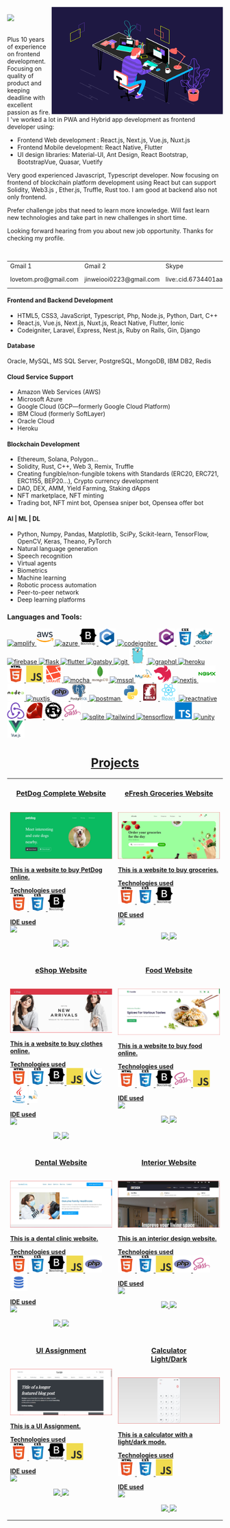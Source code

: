 <div>
    <img align="right" alt="Coding" height="250" width="400" src="https://github.com/YouthDream0925/Portfolio_Images/blob/main/Profile%20image.gif">
</div>

<br/>
<div>
    <img src="https://readme-typing-svg.herokuapp.com?font=Architects+Daughter&amp;color=FF7722&amp;size=30&amp;lines=Welcome+to+my+profile+!;Frontend+|+Blockchain+|+AI;" style="max-width: 100%;">
</div>
<br/>

<p>Plus 10 years of experience on frontend development. <br/>Focusing on quality of product and keeping deadline with excellent passion as fire.
<br/>I 've worked a lot in PWA and Hybrid app development as frontend developer using:<br/>

- Frontend Web development : React.js, Next.js, Vue.js, Nuxt.js
- Frontend Mobile development: React Native, Flutter
- UI design libraries: Material-UI, Ant Design, React Bootstrap, BootstrapVue, Quasar, Vuetify

Very good experienced Javascript, Typescript developer.
Now focusing on frontend of blockchain platform development using React but can support Solidity, Web3.js , Ether.js, Truffle, Rust too.
I am good at backend also not only frontend.

Prefer challenge jobs that need to learn more knowledge. 
Will fast learn new technologies and take part in new challenges in short time.

Looking forward hearing from you about new job opportunity.
Thanks for checking my profile.</p>

<br>
<table>
<tr>
<td>
Gmail 1
</td>
<td>
Gmail 2
</td>
<td>
Skype
</td>
<td>
Discord
</td>
</tr>
<tr>
<td>
    lovetom.pro@gmail.com
</td>
<td>
    jinweiooi0223@gmail.com 
</td>
<td>
    live:.cid.6734401aa3d79e1e
</td>
<td>
    Tom Love#0094
</td>
</tr>
</table>

#### Frontend and Backend Development
- HTML5, CSS3, JavaScript, Typescript, Php, Node.js, Python, Dart, C++
- React.js, Vue.js, Next.js, Nuxt.js, React Native, Flutter, Ionic
- Codeigniter, Laravel, Express, Nest.js, Ruby on Rails, Gin, Django

#### Database
Oracle, MySQL, MS SQL Server, PostgreSQL, MongoDB, IBM DB2, Redis

#### Cloud Service Support
- Amazon Web Services (AWS)
- Microsoft Azure
- Google Cloud (GCP—formerly Google Cloud Platform)
- IBM Cloud (formerly SoftLayer)
- Oracle Cloud
- Heroku

#### Blockchain Development
- Ethereum, Solana, Polygon...
- Solidity, Rust, C++, Web 3, Remix, Truffle
- Creating fungible/non-fungible tokens with Standards (ERC20, ERC721, ERC1155, BEP20...), Crypto currency development
- DAO, DEX, AMM, Yield Farming, Staking dApps
- NFT marketplace, NFT minting
- Trading bot, NFT mint bot, Opensea sniper bot, Opensea offer bot

#### AI | ML | DL
- Python, Numpy, Pandas, Matplotlib, SciPy, Scikit-learn, TensorFlow, OpenCV, Keras, Theano, PyTorch
- Natural language generation
- Speech recognition
- Virtual agents
- Biometrics
- Machine learning
- Robotic process automation
- Peer-to-peer network
- Deep learning platforms

<h3 align="left">Languages and Tools:</h3>
<p align="left"> <a href="https://aws.amazon.com/amplify/" target="_blank" rel="noreferrer"> <img src="https://docs.amplify.aws/assets/logo-dark.svg" alt="amplify" width="40" height="40"/> </a>  <a href="https://aws.amazon.com" target="_blank" rel="noreferrer"> <img src="https://raw.githubusercontent.com/devicons/devicon/master/icons/amazonwebservices/amazonwebservices-original-wordmark.svg" alt="aws" width="40" height="40"/> </a> <a href="https://azure.microsoft.com/en-in/" target="_blank" rel="noreferrer"> <img src="https://www.vectorlogo.zone/logos/microsoft_azure/microsoft_azure-icon.svg" alt="azure" width="40" height="40"/> </a> <a href="https://getbootstrap.com" target="_blank" rel="noreferrer"> <img src="https://raw.githubusercontent.com/devicons/devicon/master/icons/bootstrap/bootstrap-plain-wordmark.svg" alt="bootstrap" width="40" height="40"/> </a> <a href="https://www.cprogramming.com/" target="_blank" rel="noreferrer"> <img src="https://raw.githubusercontent.com/devicons/devicon/master/icons/c/c-original.svg" alt="c" width="40" height="40"/> </a> <a href="https://codeigniter.com" target="_blank" rel="noreferrer"> <img src="https://cdn.worldvectorlogo.com/logos/codeigniter.svg" alt="codeigniter" width="40" height="40"/> </a> <a href="https://www.w3schools.com/cs/" target="_blank" rel="noreferrer"> <img src="https://raw.githubusercontent.com/devicons/devicon/master/icons/csharp/csharp-original.svg" alt="csharp" width="40" height="40"/> </a> <a href="https://www.w3schools.com/css/" target="_blank" rel="noreferrer"> <img src="https://raw.githubusercontent.com/devicons/devicon/master/icons/css3/css3-original-wordmark.svg" alt="css3" width="40" height="40"/> </a>  <a href="https://www.docker.com/" target="_blank" rel="noreferrer"> <img src="https://raw.githubusercontent.com/devicons/devicon/master/icons/docker/docker-original-wordmark.svg" alt="docker" width="40" height="40"/> </a>  <a href="https://firebase.google.com/" target="_blank" rel="noreferrer"> <img src="https://www.vectorlogo.zone/logos/firebase/firebase-icon.svg" alt="firebase" width="40" height="40"/> </a> <a href="https://flask.palletsprojects.com/" target="_blank" rel="noreferrer"> <img src="https://www.vectorlogo.zone/logos/pocoo_flask/pocoo_flask-icon.svg" alt="flask" width="40" height="40"/> </a> <a href="https://flutter.dev" target="_blank" rel="noreferrer"> <img src="https://www.vectorlogo.zone/logos/flutterio/flutterio-icon.svg" alt="flutter" width="40" height="40"/> </a> <a href="https://www.gatsbyjs.com/" target="_blank" rel="noreferrer"> <img src="https://www.vectorlogo.zone/logos/gatsbyjs/gatsbyjs-icon.svg" alt="gatsby" width="40" height="40"/> </a> <a href="https://git-scm.com/" target="_blank" rel="noreferrer"> <img src="https://www.vectorlogo.zone/logos/git-scm/git-scm-icon.svg" alt="git" width="40" height="40"/> </a> <a href="https://golang.org" target="_blank" rel="noreferrer"> <img src="https://raw.githubusercontent.com/devicons/devicon/master/icons/go/go-original.svg" alt="go" width="40" height="40"/> </a> <a href="https://graphql.org" target="_blank" rel="noreferrer"> <img src="https://www.vectorlogo.zone/logos/graphql/graphql-icon.svg" alt="graphql" width="40" height="40"/> </a> <a href="https://heroku.com" target="_blank" rel="noreferrer"> <img src="https://www.vectorlogo.zone/logos/heroku/heroku-icon.svg" alt="heroku" width="40" height="40"/> </a>  <a href="https://www.w3.org/html/" target="_blank" rel="noreferrer"> <img src="https://raw.githubusercontent.com/devicons/devicon/master/icons/html5/html5-original-wordmark.svg" alt="html5" width="40" height="40"/> </a>  <a href="https://developer.mozilla.org/en-US/docs/Web/JavaScript" target="_blank" rel="noreferrer"> <img src="https://raw.githubusercontent.com/devicons/devicon/master/icons/javascript/javascript-original.svg" alt="javascript" width="40" height="40"/> </a>  <a href="https://laravel.com/" target="_blank" rel="noreferrer"> <img src="https://raw.githubusercontent.com/devicons/devicon/master/icons/laravel/laravel-plain-wordmark.svg" alt="laravel" width="40" height="40"/> </a>  <a href="https://mochajs.org" target="_blank" rel="noreferrer"> <img src="https://www.vectorlogo.zone/logos/mochajs/mochajs-icon.svg" alt="mocha" width="40" height="40"/> </a> <a href="https://www.mongodb.com/" target="_blank" rel="noreferrer"> <img src="https://raw.githubusercontent.com/devicons/devicon/master/icons/mongodb/mongodb-original-wordmark.svg" alt="mongodb" width="40" height="40"/> </a> <a href="https://www.microsoft.com/en-us/sql-server" target="_blank" rel="noreferrer"> <img src="https://www.svgrepo.com/show/303229/microsoft-sql-server-logo.svg" alt="mssql" width="40" height="40"/> </a> <a href="https://www.mysql.com/" target="_blank" rel="noreferrer"> <img src="https://raw.githubusercontent.com/devicons/devicon/master/icons/mysql/mysql-original-wordmark.svg" alt="mysql" width="40" height="40"/> </a> <a href="https://nestjs.com/" target="_blank" rel="noreferrer"> <img src="https://raw.githubusercontent.com/devicons/devicon/master/icons/nestjs/nestjs-plain.svg" alt="nestjs" width="40" height="40"/> </a> <a href="https://nextjs.org/" target="_blank" rel="noreferrer"> <img src="https://cdn.worldvectorlogo.com/logos/nextjs-2.svg" alt="nextjs" width="40" height="40"/> </a> <a href="https://www.nginx.com" target="_blank" rel="noreferrer"> <img src="https://raw.githubusercontent.com/devicons/devicon/master/icons/nginx/nginx-original.svg" alt="nginx" width="40" height="40"/> </a> <a href="https://nodejs.org" target="_blank" rel="noreferrer"> <img src="https://raw.githubusercontent.com/devicons/devicon/master/icons/nodejs/nodejs-original-wordmark.svg" alt="nodejs" width="40" height="40"/> </a> <a href="https://nuxtjs.org/" target="_blank" rel="noreferrer"> <img src="https://www.vectorlogo.zone/logos/nuxtjs/nuxtjs-icon.svg" alt="nuxtjs" width="40" height="40"/> </a>   <a href="https://www.php.net" target="_blank" rel="noreferrer"> <img src="https://raw.githubusercontent.com/devicons/devicon/master/icons/php/php-original.svg" alt="php" width="40" height="40"/> </a> <a href="https://www.postgresql.org" target="_blank" rel="noreferrer"> <img src="https://raw.githubusercontent.com/devicons/devicon/master/icons/postgresql/postgresql-original-wordmark.svg" alt="postgresql" width="40" height="40"/> </a> <a href="https://postman.com" target="_blank" rel="noreferrer"> <img src="https://www.vectorlogo.zone/logos/getpostman/getpostman-icon.svg" alt="postman" width="40" height="40"/> </a> <a href="https://www.python.org" target="_blank" rel="noreferrer"> <img src="https://raw.githubusercontent.com/devicons/devicon/master/icons/python/python-original.svg" alt="python" width="40" height="40"/> </a> <a href="https://rubyonrails.org" target="_blank" rel="noreferrer"> <img src="https://raw.githubusercontent.com/devicons/devicon/master/icons/rails/rails-original-wordmark.svg" alt="rails" width="40" height="40"/> </a> <a href="https://reactjs.org/" target="_blank" rel="noreferrer"> <img src="https://raw.githubusercontent.com/devicons/devicon/master/icons/react/react-original-wordmark.svg" alt="react" width="40" height="40"/> </a> <a href="https://reactnative.dev/" target="_blank" rel="noreferrer"> <img src="https://reactnative.dev/img/header_logo.svg" alt="reactnative" width="40" height="40"/> </a> <a href="https://redux.js.org" target="_blank" rel="noreferrer"> <img src="https://raw.githubusercontent.com/devicons/devicon/master/icons/redux/redux-original.svg" alt="redux" width="40" height="40"/> </a> <a href="https://www.ruby-lang.org/en/" target="_blank" rel="noreferrer"> <img src="https://raw.githubusercontent.com/devicons/devicon/master/icons/ruby/ruby-original.svg" alt="ruby" width="40" height="40"/> </a> <a href="https://www.rust-lang.org" target="_blank" rel="noreferrer"> <img src="https://raw.githubusercontent.com/devicons/devicon/master/icons/rust/rust-plain.svg" alt="rust" width="40" height="40"/> </a> <a href="https://sass-lang.com" target="_blank" rel="noreferrer"> <img src="https://raw.githubusercontent.com/devicons/devicon/master/icons/sass/sass-original.svg" alt="sass" width="40" height="40"/> </a> <a href="https://www.sqlite.org/" target="_blank" rel="noreferrer"> <img src="https://www.vectorlogo.zone/logos/sqlite/sqlite-icon.svg" alt="sqlite" width="40" height="40"/> </a> <a href="https://tailwindcss.com/" target="_blank" rel="noreferrer"> <img src="https://www.vectorlogo.zone/logos/tailwindcss/tailwindcss-icon.svg" alt="tailwind" width="40" height="40"/> </a> <a href="https://www.tensorflow.org" target="_blank" rel="noreferrer"> <img src="https://www.vectorlogo.zone/logos/tensorflow/tensorflow-icon.svg" alt="tensorflow" width="40" height="40"/> </a> <a href="https://www.typescriptlang.org/" target="_blank" rel="noreferrer"> <img src="https://raw.githubusercontent.com/devicons/devicon/master/icons/typescript/typescript-original.svg" alt="typescript" width="40" height="40"/> </a> <a href="https://unity.com/" target="_blank" rel="noreferrer"> <img src="https://www.vectorlogo.zone/logos/unity3d/unity3d-icon.svg" alt="unity" width="40" height="40"/> </a> <a href="https://vuejs.org/" target="_blank" rel="noreferrer"> <img src="https://raw.githubusercontent.com/devicons/devicon/master/icons/vuejs/vuejs-original-wordmark.svg" alt="vuejs" width="40" height="40"/> </a</p>

<h1 align="center">Projects</h1> 
<table>  
  <tr>
    <td width="50%" valign="top">
      <h3 align="center">PetDog Complete Website</h3>
        <br />
        <a target="_blank" href="https://petdogwebsite.netlify.app">
            <img src="https://github.com/YouthDream0925/Portfolio_Images/blob/main/img1.jpg" width="100%" alt="PetDog Complete Website"/>
        </a>
        <br />
        <p><strong>This is a website to buy PetDog online.</strong></p>
      <p align="left">
        <strong> Technologies used </strong>
        <br/>
        <a href="https://www.w3.org/html/" target="_blank" rel="noreferrer"> <img src="https://raw.githubusercontent.com/devicons/devicon/master/icons/html5/html5-original-wordmark.svg" alt="html5" width="40" height="40"/> </a>
        <a href="https://www.w3schools.com/css/" target="_blank" rel="noreferrer"> <img src="https://raw.githubusercontent.com/devicons/devicon/master/icons/css3/css3-original-wordmark.svg" alt="css3" width="40" height="40"/> </a>
        <a href="https://getbootstrap.com" target="_blank" rel="noreferrer"> <img src="https://raw.githubusercontent.com/devicons/devicon/master/icons/bootstrap/bootstrap-plain-wordmark.svg" alt="bootstrap" width="40" height="40"/> </a>
      </p>
      <p align="left">
        <strong> IDE used </strong>
        <br/>
        <img src="https://img.shields.io/badge/Atom-00E68A?style=for-the-badge&logo=Atom&logoColor=white">
      </p>
      <p align="center">
          
  <a href="https://github.com/YouthDream0925/PetDog-Complete-Website" target="_blank">
    <img src="https://img.shields.io/static/v1?label=|&message=CODE&color=05F718&style=plastic&logo=github&logo-color=white"/>
  </a>  
  <a href="https://petdogwebsite.netlify.app" target="_blank">
    <img src="https://img.shields.io/static/v1?label=|&message=WEBSITE&color=82D8F9&style=plastic&logo=google-chrome&logo-color=white"/>
  </a>
      </p>
    </td>
    <td width="50%" valign="top">
      <h3 align="center">eFresh Groceries Website</h3>
        <br />
      <a target="_blank" href="https://efreshgroceries.netlify.app">
            <img src="https://github.com/YouthDream0925/Portfolio_Images/blob/main/img2.jpg" width="100%"  alt="eFresh Groceries Website"/>
        </a>
        <br />
        <p><strong>This is a website to buy groceries. </strong></p>
      <p align="left">
        <strong> Technologies used </strong>
        <br/>
        <a href="https://www.w3.org/html/" target="_blank" rel="noreferrer"> <img src="https://raw.githubusercontent.com/devicons/devicon/master/icons/html5/html5-original-wordmark.svg" alt="html5" width="40" height="40"/> </a>
        <a href="https://www.w3schools.com/css/" target="_blank" rel="noreferrer"> <img src="https://raw.githubusercontent.com/devicons/devicon/master/icons/css3/css3-original-wordmark.svg" alt="css3" width="40" height="40"/> </a>
        <a href="https://getbootstrap.com" target="_blank" rel="noreferrer"> <img src="https://raw.githubusercontent.com/devicons/devicon/master/icons/bootstrap/bootstrap-plain-wordmark.svg" alt="bootstrap" width="40" height="40"/> </a>
      </p>
      <p align="left">
        <strong> IDE used </strong>
        <br/>
        <img src="https://img.shields.io/badge/sublime_text-%23575757.svg?&style=for-the-badge&logo=sublime-text&logoColor=important">
      </p>
      <p align="center">
          
  <a href="https://github.com/YouthDream0925/eFresh-Groceries-Website" target="_blank">
    <img src="https://img.shields.io/static/v1?label=|&message=CODE&color=05F718&style=plastic&logo=github&logo-color=white"/>
  </a>
  <a href="https://efreshgroceries.netlify.app" target="_blank">
    <img src="https://img.shields.io/static/v1?label=|&message=WEBSITE&color=82D8F9&style=plastic&logo=google-chrome&logo-color=white"/>
  </a>
      </p>
    </td>
  </tr>
  <tr>
    <td width="50%" valign="top">
      <h3 align="center">eShop Website</h3>
        <br />
        <a target="_blank" href="">
          <img src="https://github.com/YouthDream0925/Portfolio_Images/blob/main/eshop1.jpg" width="100%" alt="eShop Website"/>
        </a>
        <br />
        <p><strong>This is a website to buy clothes online.</strong></p>
      <p align="left">
        <strong> Technologies used </strong>
        <br/>
        <a href="https://www.w3.org/html/" target="_blank" rel="noreferrer"> <img src="https://raw.githubusercontent.com/devicons/devicon/master/icons/html5/html5-original-wordmark.svg" alt="html5" width="40" height="40"/> </a>
        <a href="https://www.w3schools.com/css/" target="_blank" rel="noreferrer"> <img src="https://raw.githubusercontent.com/devicons/devicon/master/icons/css3/css3-original-wordmark.svg" alt="css3" width="40" height="40"/> </a>
        <a href="https://getbootstrap.com" target="_blank" rel="noreferrer"> <img src="https://raw.githubusercontent.com/devicons/devicon/master/icons/bootstrap/bootstrap-plain-wordmark.svg" alt="bootstrap" width="40" height="40"/> </a>
        <a href="https://developer.mozilla.org/en-US/docs/Web/JavaScript" target="_blank" rel="noreferrer"> <img src="https://raw.githubusercontent.com/devicons/devicon/master/icons/javascript/javascript-original.svg" alt="javascript" width="40" height="40"/> </a>
        <a href="https://www.jquery.com" target="_blank" rel="noreferrer">  <img src="https://raw.githubusercontent.com/devicons/devicon/master/icons/jquery/jquery-original.svg" alt="jquery" width="40" height="40"/> </a> 
        <a href="https://www.java.com" target="_blank" rel="noreferrer"> <img src="https://raw.githubusercontent.com/devicons/devicon/master/icons/java/java-original.svg" alt="java" width="40" height="40"/> </a>
        <a href="https://www.mysql.com/" target="_blank" rel="noreferrer"> <img src="https://raw.githubusercontent.com/devicons/devicon/master/icons/mysql/mysql-original-wordmark.svg" alt="mysql" width="20" height="40"/> </a>
      </p>
      <p align="left">
        <strong> IDE used </strong>
        <br/>
        <img src="https://img.shields.io/badge/Eclipse-2C2255?style=for-the-badge&logo=eclipse&logoColor=white">
      </p>
      <p align="center">
          
  <a href="https://github.com/YouthDream0925/eShop-Website" target="_blank">
    <img src="https://img.shields.io/static/v1?label=|&message=CODE&color=05F718&style=plastic&logo=github&logo-color=white"/>
  </a>
  <a href="http://localhost:8080/shopping-cart/index.jsp" target="_blank">
    <img src="https://img.shields.io/static/v1?label=|&message=WEBSITE&color=82D8F9&style=plastic&logo=google-chrome&logo-color=white"/>
  </a>
      </p>
    </td>
    <td width="50%" valign="top">
      <h3 align="center">Food Website</h3>
      <br />
        <a target="_blank" href="https://YouthDream0925.github.io/Food-Website/">
          <img src="https://github.com/YouthDream0925/Portfolio_Images/blob/main/img8.jpg" width="100%" alt="Food Website"/>
        </a>
      <br />
        <p><strong>This is a website to buy food online.</strong></p>
      <p align="left">
        <strong> Technologies used </strong>
        <br/>
        <a href="https://www.w3.org/html/" target="_blank" rel="noreferrer"> <img src="https://raw.githubusercontent.com/devicons/devicon/master/icons/html5/html5-original-wordmark.svg" alt="html5" width="40" height="40"/> </a>
        <a href="https://www.w3schools.com/css/" target="_blank" rel="noreferrer"> <img src="https://raw.githubusercontent.com/devicons/devicon/master/icons/css3/css3-original-wordmark.svg" alt="css3" width="40" height="40"/> </a>
        <a href="https://getbootstrap.com" target="_blank" rel="noreferrer"> <img src="https://raw.githubusercontent.com/devicons/devicon/master/icons/bootstrap/bootstrap-plain-wordmark.svg" alt="bootstrap" width="40" height="40"/> </a>
        <a href="https://sass-lang.com" target="_blank" rel="noreferrer"> <img src="https://raw.githubusercontent.com/devicons/devicon/master/icons/sass/sass-original.svg" alt="sass" width="40" height="40"/> </a>
        <a href="https://developer.mozilla.org/en-US/docs/Web/JavaScript" target="_blank" rel="noreferrer"> <img src="https://raw.githubusercontent.com/devicons/devicon/master/icons/javascript/javascript-original.svg" alt="javascript" width="40" height="40"/> </a>
      </p>
      <p align="left">
        <strong> IDE used </strong>
        <br/>
        <img src="https://img.shields.io/badge/Visual_Studio_Code-0078D4?style=for-the-badge&logo=visual%20studio%20code&logoColor=white">
      </p>
      <p align="center">
  <a href="https://github.com/YouthDream0925/Food-Website" target="_blank">
    <img src="https://img.shields.io/static/v1?label=|&message=CODE&color=05F718&style=plastic&logo=github&logo-color=white"/>
  </a>
  <a href="https://valentinefernandes.github.io/Food-Website/" target="_blank">
    <img src="https://img.shields.io/static/v1?label=|&message=WEBSITE&color=82D8F9&style=plastic&logo=google-chrome&logo-color=white"/>
  </a>
      </p>
    </td>
    </tr>
    <tr>
    <td width="50%" valign="top">
      <h3 align="center">Dental Website</h3>
        <br />
        <a target="_blank" href="https://YouthDream0925.github.io/DentalClinic-Website/">
          <img src="https://github.com/YouthDream0925/Portfolio_Images/blob/main/img9.jpg" width="100%" alt="Dental Website"/>
        </a>
        <br />
        <p><strong>This is a dental clinic website.</strong></p>
      <p align="left">
        <strong> Technologies used </strong>
        <br/>
        <a href="https://www.w3.org/html/" target="_blank" rel="noreferrer"> <img src="https://raw.githubusercontent.com/devicons/devicon/master/icons/html5/html5-original-wordmark.svg" alt="html5" width="40" height="40"/> </a>
        <a href="https://www.w3schools.com/css/" target="_blank" rel="noreferrer"> <img src="https://raw.githubusercontent.com/devicons/devicon/master/icons/css3/css3-original-wordmark.svg" alt="css3" width="40" height="40"/> </a>
        <a href="https://getbootstrap.com" target="_blank" rel="noreferrer"> <img src="https://raw.githubusercontent.com/devicons/devicon/master/icons/bootstrap/bootstrap-plain-wordmark.svg" alt="bootstrap" width="40" height="40"/> </a>
        <a href="https://developer.mozilla.org/en-US/docs/Web/JavaScript" target="_blank" rel="noreferrer"> <img src="https://raw.githubusercontent.com/devicons/devicon/master/icons/javascript/javascript-original.svg" alt="javascript" width="40" height="40"/> </a>
        <a href="https://www.php.net" target="_blank" rel="noreferrer"> <img src="https://raw.githubusercontent.com/devicons/devicon/master/icons/php/php-original.svg" alt="php" width="40" height="40"/> </a>
        <img alt="SQL" width="40" height="40" src="https://raw.githubusercontent.com/github/explore/80688e429a7d4ef2fca1e82350fe8e3517d3494d/topics/sql/sql.png" />
      </p>
      <p align="left">
        <strong> IDE used </strong>
        <br/>
        <img src="https://img.shields.io/badge/Visual_Studio_Code-0078D4?style=for-the-badge&logo=visual%20studio%20code&logoColor=white">
      </p>
      <p align="center">
          
  <a href="https://github.com/YouthDream0925/DentalClinic-Website" target="_blank">
    <img src="https://img.shields.io/static/v1?label=|&message=CODE&color=05F718&style=plastic&logo=github&logo-color=white"/>
  </a>
  <a href="https://valentinefernandes.github.io/DentalClinic-Website/" target="_blank">
    <img src="https://img.shields.io/static/v1?label=|&message=WEBSITE&color=82D8F9&style=plastic&logo=google-chrome&logo-color=white"/>
  </a>
      </p>
    </td>
    <td width="50%" valign="top">
      <h3 align="center">Interior Website</h3>
      <br />
        <a target="_blank" href="https://YouthDream0925.github.io/Interior-Design-Website/">
          <img src="https://github.com/YouthDream0925/Portfolio_Images/blob/main/interior.jpg" width="100%" alt="Interior Design Website"/>
        </a>
      <br />
        <p><strong>This is an interior design website.</strong></p>
      <p align="left">
        <strong> Technologies used </strong>
        <br/>
        <a href="https://www.w3.org/html/" target="_blank" rel="noreferrer"> <img src="https://raw.githubusercontent.com/devicons/devicon/master/icons/html5/html5-original-wordmark.svg" alt="html5" width="40" height="40"/> </a>
        <a href="https://www.w3schools.com/css/" target="_blank" rel="noreferrer"> <img src="https://raw.githubusercontent.com/devicons/devicon/master/icons/css3/css3-original-wordmark.svg" alt="css3" width="40" height="40"/> </a>
        <a href="https://developer.mozilla.org/en-US/docs/Web/JavaScript" target="_blank" rel="noreferrer"> <img src="https://raw.githubusercontent.com/devicons/devicon/master/icons/javascript/javascript-original.svg" alt="javascript" width="40" height="40"/> </a>
        <a href="https://www.php.net" target="_blank" rel="noreferrer"> <img src="https://raw.githubusercontent.com/devicons/devicon/master/icons/php/php-original.svg" alt="php" width="40" height="40"/> </a>
        <a href="https://sass-lang.com" target="_blank" rel="noreferrer"> <img src="https://raw.githubusercontent.com/devicons/devicon/master/icons/sass/sass-original.svg" alt="sass" width="40" height="40"/> </a>
      </p>
      <p align="left">
        <strong> IDE used </strong>
        <br/>
        <img src="https://img.shields.io/badge/Atom-00E68A?style=for-the-badge&logo=Atom&logoColor=white">
      </p>
      <p align="center">
  <a href="https://github.com/YouthDream0925/Interior-Design-Website" target="_blank">
    <img src="https://img.shields.io/static/v1?label=|&message=CODE&color=05F718&style=plastic&logo=github&logo-color=white"/>
  </a>
  <a href="https://valentinefernandes.github.io/Interior-Design-Website/" target="_blank">
    <img src="https://img.shields.io/static/v1?label=|&message=WEBSITE&color=82D8F9&style=plastic&logo=google-chrome&logo-color=white"/>
  </a>
      </p>
    </td>
    </tr>
    <tr>  
    <td width="50%" valign="top">
      <h3 align="center">UI Assignment</h3>
        <br />
        <a target="_blank" href="https://YouthDream0925.github.io/UI-Assignment/">
          <img src="https://github.com/YouthDream0925/Portfolio_Images/blob/main/ui.jpg" width="100%" alt="UI Assignment"/>
        </a>
        <br />
        <p><strong>This is a UI Assignment.</strong></p>
      <p align="left">
        <strong> Technologies used </strong>
        <br/>
        <a href="https://www.w3.org/html/" target="_blank" rel="noreferrer"> <img src="https://raw.githubusercontent.com/devicons/devicon/master/icons/html5/html5-original-wordmark.svg" alt="html5" width="40" height="40"/> </a>
        <a href="https://www.w3schools.com/css/" target="_blank" rel="noreferrer"> <img src="https://raw.githubusercontent.com/devicons/devicon/master/icons/css3/css3-original-wordmark.svg" alt="css3" width="40" height="40"/> </a>
        <a href="https://getbootstrap.com" target="_blank" rel="noreferrer"> <img src="https://raw.githubusercontent.com/devicons/devicon/master/icons/bootstrap/bootstrap-plain-wordmark.svg" alt="bootstrap" width="40" height="40"/> </a>
        <a href="https://developer.mozilla.org/en-US/docs/Web/JavaScript" target="_blank" rel="noreferrer"> <img src="https://raw.githubusercontent.com/devicons/devicon/master/icons/javascript/javascript-original.svg" alt="javascript" width="40" height="40"/> </a>
      </p>
      <p align="left">
        <strong> IDE used </strong>
        <br/>
        <img src="https://img.shields.io/badge/Visual_Studio_Code-0078D4?style=for-the-badge&logo=visual%20studio%20code&logoColor=white">
      </p>
      <p align="center">
          
  <a href="https://github.com/YouthDream0925/UI-Assignment" target="_blank">
    <img src="https://img.shields.io/static/v1?label=|&message=CODE&color=05F718&style=plastic&logo=github&logo-color=white"/>
  </a>
  <a href="https://valentinefernandes.github.io/UI-Assignment/" target="_blank">
    <img src="https://img.shields.io/static/v1?label=|&message=WEBSITE&color=82D8F9&style=plastic&logo=google-chrome&logo-color=white"/>
  </a>
      </p>
    </td>
    <td width="50%" valign="top">
      <h3 align="center">Calculator <br/> Light/Dark</h3>
        <br />
        <a target="_blank" href="https://calculatorlightdarkmode.netlify.app">
          <img src="https://github.com/YouthDream0925/Portfolio_Images/blob/main/img6.jpg" width="100%" alt="Matching Cards"/>
        </a>
        <br />
        <p><strong>This is a calculator with a light/dark mode.</strong></p>
      <p align="left">
        <strong> Technologies used </strong>
        <br/>
        <a href="https://www.w3.org/html/" target="_blank" rel="noreferrer"> <img src="https://raw.githubusercontent.com/devicons/devicon/master/icons/html5/html5-original-wordmark.svg" alt="html5" width="40" height="40"/> </a>
        <a href="https://www.w3schools.com/css/" target="_blank" rel="noreferrer"> <img src="https://raw.githubusercontent.com/devicons/devicon/master/icons/css3/css3-original-wordmark.svg" alt="css3" width="40" height="40"/> </a>
        <a href="https://developer.mozilla.org/en-US/docs/Web/JavaScript" target="_blank" rel="noreferrer"> <img src="https://raw.githubusercontent.com/devicons/devicon/master/icons/javascript/javascript-original.svg" alt="javascript" width="40" height="40"/> </a>
      </p>
      <p align="left">
        <strong> IDE used </strong>
        <br/>
        <img src="https://img.shields.io/badge/Atom-00E68A?style=for-the-badge&logo=Atom&logoColor=white">
      </p>
      <p align="center">
          
  <a href="https://github.com/YouthDream0925/calculator-light-dark-mode" target="_blank">
    <img src="https://img.shields.io/static/v1?label=|&message=CODE&color=05F718&style=plastic&logo=github&logo-color=white"/>
  </a>
  <a href="https://calculatorlightdarkmode.netlify.app" target="_blank">
    <img src="https://img.shields.io/static/v1?label=|&message=WEBSITE&color=82D8F9&style=plastic&logo=google-chrome&logo-color=white"/>
  </a>
      </p>
    </td>
  </tr>
</table>
